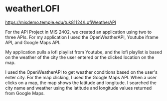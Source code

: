 # weatherLOFI
https://misdemo.temple.edu/tuk81124/LofiWeatherAPI

For the API Project in MIS 2402, we created an application using two to three APIs. For my application I used the OpenWeatherAPI, Youtube iframe API, and Google Maps API.

My application pulls a lofi playlist from Youtube, and the lofi playlist is based on the weather of the city the user entered or the clicked location on the map. 

I used the OpenWeatherAPI to get weather conditions based on the user's enter city. For the map clicking, I used the Google Maps API. When a user clicks on a map, the map shows the latitude and longitude. I searched the city name and weather using the latitude and longitude values returned from Google Maps. 
